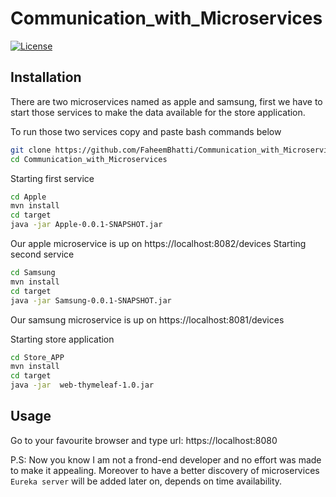 # Communication_with_Microservices

 [![License](https://img.shields.io/badge/License-propriety-blue.svg)](https://opensource.org/licenses/Apache-2.0)

## Installation
There are two microservices named as apple and samsung, first we have to start those services to make the data available for the store application.

To run those two services copy and paste bash commands below

```bash
git clone https://github.com/FaheemBhatti/Communication_with_Microservices.git
cd Communication_with_Microservices
```
Starting first service
```bash
cd Apple
mvn install
cd target
java -jar Apple-0.0.1-SNAPSHOT.jar
```
Our apple microservice is up on https://localhost:8082/devices
Starting second service
```bash
cd Samsung
mvn install
cd target
java -jar Samsung-0.0.1-SNAPSHOT.jar 
```
Our samsung microservice is up on https://localhost:8081/devices

Starting store application
```bash
cd Store_APP
mvn install
cd target
java -jar  web-thymeleaf-1.0.jar
```

## Usage
Go to your favourite browser and type url: https://localhost:8080

P.S: Now you know I am not a frond-end developer and no effort was made to make it appealing. Moreover to have a better discovery of microservices ```Eureka server``` will be added later on, depends on time availability. 

